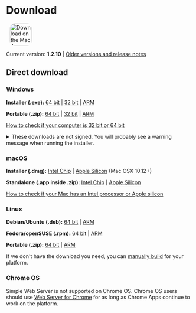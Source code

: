 # Download

<ms-store-badge productid="9PC6682RJCDD" style="margin-right: 10px;"></ms-store-badge><a href="https://apps.apple.com/us/app/simple-web-server/id1625925255?mt=12&amp;itsct=apps_box_badge&amp;itscg=30200" target="_blank" rel="noopener"><img src="/appstorebadge.svg" alt="Download on the Mac App Store" style="border-radius:13px;height: 60px;"></a>

Current version: **1.2.10** | [Older versions and release notes](https://github.com/terreng/simple-web-server/releases)

## Direct download

### Windows

**Installer (.exe):** [64 bit](https://github.com/terreng/simple-web-server/releases/download/v1.2.10/Simple-Web-Server-Installer-1.2.10-x64.exe) | [32 bit](https://github.com/terreng/simple-web-server/releases/download/v1.2.10/Simple-Web-Server-Installer-1.2.10-ia32.exe) | [ARM](https://github.com/terreng/simple-web-server/releases/download/v1.2.10/Simple-Web-Server-Installer-1.2.10-arm64.exe)

**Portable (.zip):** [64 bit](https://github.com/terreng/simple-web-server/releases/download/v1.2.10/Simple-Web-Server-Windows-1.2.10-win.zip) | [32 bit](https://github.com/terreng/simple-web-server/releases/download/v1.2.10/Simple-Web-Server-Windows-1.2.10-ia32-win.zip) | [ARM](https://github.com/terreng/simple-web-server/releases/download/v1.2.10/Simple-Web-Server-Windows-1.2.10-arm64-win.zip)

[How to check if your computer is 32 bit or 64 bit](https://support.microsoft.com/en-us/windows/32-bit-and-64-bit-windows-frequently-asked-questions-c6ca9541-8dce-4d48-0415-94a3faa2e13d)

<p>
<details>
  <summary>These downloads are not signed. You will probably see a warning message when running the installer.</summary>

  Click **More info** and then **Run anyway** to continue.

  <figure>
      <img src='/images/windows_code_sign_warning.jpeg' style='width: 350px'>
      <figcaption>Windows Defender warning message</figcaption>
  </figure>
</details>
</p>


### macOS

**Installer (.dmg):** [Intel Chip](https://github.com/terreng/simple-web-server/releases/download/v1.2.10/Simple-Web-Server-macOS-1.2.10.dmg) | [Apple Silicon](https://github.com/terreng/simple-web-server/releases/download/v1.2.10/Simple-Web-Server-macOS-1.2.10-arm64.dmg) (Mac OSX 10.12+)

**Standalone (.app inside .zip):** [Intel Chip](https://github.com/terreng/simple-web-server/releases/download/v1.2.10/Simple-Web-Server-macOS-1.2.10-mac.zip) | [Apple Silicon](https://github.com/terreng/simple-web-server/releases/download/v1.2.10/Simple-Web-Server-macOS-1.2.10-arm64-mac.zip)

[How to check if your Mac has an Intel processor or Apple silicon](https://support.apple.com/en-us/HT211814)

### Linux

**Debian/Ubuntu (.deb):** [64 bit](https://github.com/terreng/simple-web-server/releases/download/v1.2.10/Simple-Web-Server-Linux-1.2.10-amd64.deb) | [ARM](https://github.com/terreng/simple-web-server/releases/download/v1.2.10/Simple-Web-Server-Linux-1.2.10-arm64.deb)

**Fedora/openSUSE (.rpm):** [64 bit](https://github.com/terreng/simple-web-server/releases/download/v1.2.10/Simple-Web-Server-Linux-1.2.10-x86_64.rpm) | [ARM](https://github.com/terreng/simple-web-server/releases/download/v1.2.10/Simple-Web-Server-Linux-1.2.10-aarch64.rpm)

**Portable (.zip):** [64 bit](https://github.com/terreng/simple-web-server/releases/download/v1.2.10/Simple-Web-Server-Linux-1.2.10.zip) | [ARM](https://github.com/terreng/simple-web-server/releases/download/v1.2.10/Simple-Web-Server-Linux-1.2.10-arm64.zip)

If we don't have the download you need, you can [manually build](/docs/build.md) for your platform.

### Chrome OS

Simple Web Server is not supported on Chrome OS. Chrome OS users should use [Web Server for Chrome](https://chrome.google.com/webstore/detail/web-server-for-chrome/ofhbbkphhbklhfoeikjpcbhemlocgigb) for as long as Chrome Apps continue to work on the platform.
